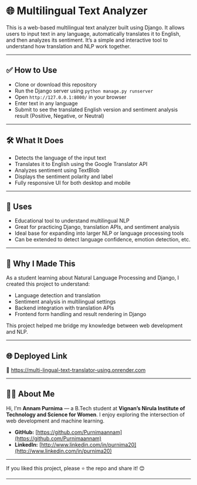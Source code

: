 
# 🌐 Multilingual Text Analyzer

This is a web-based multilingual text analyzer built using Django. It allows users to input text in any language, automatically translates it to English, and then analyzes its sentiment. It’s a simple and interactive tool to understand how translation and NLP work together.

---

## ✅ How to Use

- Clone or download this repository  
- Run the Django server using `python manage.py runserver`  
- Open `http://127.0.0.1:8000/` in your browser  
- Enter text in any language  
- Submit to see the translated English version and sentiment analysis result (Positive, Negative, or Neutral)

---

## 🛠️ What It Does

- Detects the language of the input text  
- Translates it to English using the Google Translator API  
- Analyzes sentiment using TextBlob  
- Displays the sentiment polarity and label  
- Fully responsive UI for both desktop and mobile

---

## 📌 Uses

- Educational tool to understand multilingual NLP  
- Great for practicing Django, translation APIs, and sentiment analysis  
- Ideal base for expanding into larger NLP or language processing tools  
- Can be extended to detect language confidence, emotion detection, etc.

---

## 🎯 Why I Made This

As a student learning about Natural Language Processing and Django, I created this project to understand:

- Language detection and translation  
- Sentiment analysis in multilingual settings  
- Backend integration with translation APIs  
- Frontend form handling and result rendering in Django  

This project helped me bridge my knowledge between web development and NLP.

---

## 🌐 Deployed Link

🔗 https://multi-lingual-text-translator-using.onrender.com

---

## 👩‍💻 About Me

Hi, I’m **Annam Purnima** — a B.Tech student at **Vignan’s Nirula Institute of Technology and Science for Women**. I enjoy exploring the intersection of web development and machine learning.

- **GitHub:** [https://github.com/Purnimaannam](https://github.com/Purnimaannam)  
- **LinkedIn:** [http://www.linkedin.com/in/purnima20](http://www.linkedin.com/in/purnima20)

---

If you liked this project, please ⭐ the repo and share it! 😊

---

